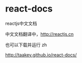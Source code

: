 # react-docs

reactjs中文文档

中文文档翻译中，http://reactjs.cn

也可以下载并运行 zh

http://taakey.github.io/react-docs/
